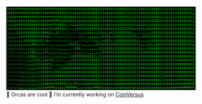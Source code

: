 
![](ascii.gif)
🐳 Orcas are cool
🔭 I’m currently working on [CoinVersus](https://github.com/CoinVs) 

<!--
### Hi there 👋
**giomalakmadze/giomalakmadze** is a ✨ _special_ ✨ repository because its `README.md` (this file) appears on your GitHub profile.

Here are some ideas to get you started:

- 🔭 I’m currently working on ...
- 🌱 I’m currently learning ...
- 👯 I’m looking to collaborate on ...
- 🤔 I’m looking for help with ...
- 💬 Ask me about ...
- 📫 How to reach me: ...
- 😄 Pronouns: ...
- ⚡ Fun fact: ...
-->
